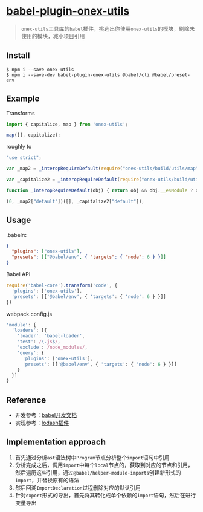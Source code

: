 # [babel-plugin-onex-utils](https://www.npmjs.com/package/babel-plugin-onex-utils)

> `onex-utils`工具库的`babel`插件，挑选出你使用`onex-utils`的模块，剔除未使用的模块，减小项目引用


## Install
```shell
$ npm i --save onex-utils
$ npm i --save-dev babel-plugin-onex-utils @babel/cli @babel/preset-env
```


## Example
Transforms

```ts
import { capitalize, map } from 'onex-utils';

map([], capitalize);
```
roughly to

```ts
"use strict";

var _map2 = _interopRequireDefault(require("onex-utils/build/utils/map"));

var _capitalize2 = _interopRequireDefault(require("onex-utils/build/utils/capitalize"));

function _interopRequireDefault(obj) { return obj && obj.__esModule ? obj : { "default": obj }; }

(0, _map2["default"])([], _capitalize2["default"]);
```

## Usage
.babelrc
```json
{
  "plugins": ["onex-utils"],
  "presets": [["@babel/env", { "targets": { "node": 6 } }]]
}
```
Babel API
```ts
require('babel-core').transform('code', {
  'plugins': ['onex-utils'],
  'presets': [['@babel/env', { 'targets': { 'node': 6 } }]]
})
```
webpack.config.js

```ts
'module': {
  'loaders': [{
    'loader': 'babel-loader',
    'test': /\.js$/,
    'exclude': /node_modules/,
    'query': {
      'plugins': ['onex-utils'],
      'presets': [['@babel/env', { 'targets': { 'node': 6 } }]]
    }
  }]
}
```

## Reference
* 开发参考：[babel开发文档](https://github.com/jamiebuilds/babel-handbook/blob/master/translations/zh-Hans/plugin-handbook.md)
* 实现参考：[lodash插件](https://github.com/lodash/babel-plugin-lodash)


## Implementation approach
1. 首先通过分析`ast`语法树中`Program`节点分析整个`import`语句中引用
2. 分析完成之后，调用`import`中每个`local`节点的，获取到对应的节点和引用，然后遍历这些引用，通过`@babel/helper-module-imports`创建新形式的`import`，并替换原有的语法
3. 然后回溯`ImportDeclaration`过程删除对应的默认引用
4. 针对`export`形式的导出，首先将其转化成单个依赖的`import`语句，然后在进行变量导出

